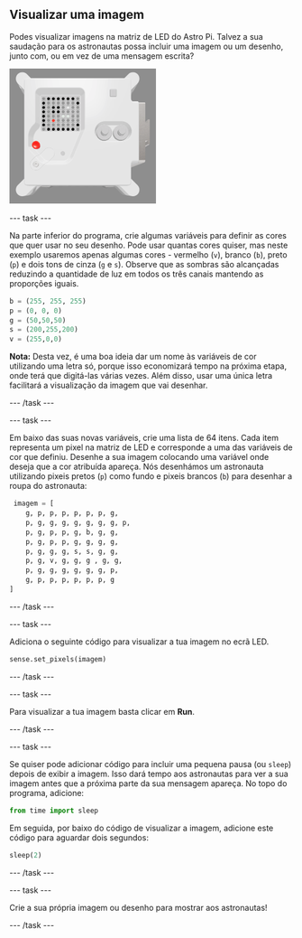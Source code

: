 ## Visualizar uma imagem

Podes visualizar imagens na matriz de LED do Astro Pi. Talvez a sua saudação para os astronautas possa incluir uma imagem ou um desenho, junto com, ou em vez de uma mensagem escrita?

![Uma captura de ecrã da janela do emulador mostrando a unidade de voo com a matriz de LED exibindo uma imagem da própria unidade de voo](images/fu-pic.png)

--- task ---

Na parte inferior do programa, crie algumas variáveis ​​para definir as cores que quer usar no seu desenho. Pode usar quantas cores quiser, mas neste exemplo usaremos apenas algumas cores - vermelho (`v`), branco (`b`), preto (`p`) e dois tons de cinza (`g` e `s`). Observe que as sombras são alcançadas reduzindo a quantidade de luz em todos os três canais mantendo as proporções iguais.

```python
b = (255, 255, 255)
p = (0, 0, 0)
g = (50,50,50)
s = (200,255,200)
v = (255,0,0)
```

**Nota:** Desta vez, é uma boa ideia dar um nome às variáveis ​​de cor utilizando uma letra só, porque isso economizará tempo na próxima etapa, onde terá que digitá-las várias vezes. Além disso, usar uma única letra facilitará a visualização da imagem que vai desenhar.

--- /task ---

--- task ---



Em baixo das suas novas variáveis, crie uma lista de 64 itens. Cada item representa um pixel na matriz de LED e corresponde a uma das variáveis ​​de cor que definiu. Desenhe a sua imagem colocando uma variável onde deseja que a cor atribuída apareça. Nós desenhámos um astronauta utilizando pixeis pretos (`p`) como fundo e pixeis brancos (`b`) para desenhar a roupa do astronauta:

```python
 imagem = [
    g, p, p, p, p, p, p, g,
    p, g, g, g, g, g, g, g, p,
    p, g, p, p, g, b, g, g,
    p, g, p, p, g, g, g, g,
    p, g, g, g, s, s, g, g,
    p, g, v, g, g, g , g, g,
    p, g, g, g, g, g, g, p,
    g, p, p, p, p, p, p, g
]
```
--- /task ---

--- task ---

Adiciona o seguinte código para visualizar a tua imagem no ecrã LED.

```python
sense.set_pixels(imagem)
```

--- /task ---

--- task ---

Para visualizar a tua imagem basta clicar em **Run**.

--- /task ---

--- task ---

Se quiser pode adicionar código para incluir uma pequena pausa (ou `sleep`) depois de exibir a imagem. Isso dará tempo aos astronautas para ver a sua imagem antes que a próxima parte da sua mensagem apareça. No topo do programa, adicione:

```python
from time import sleep
```

Em seguida, por baixo do código de visualizar a imagem, adicione este código para aguardar dois segundos:

```python
sleep(2)
```

--- /task ---

--- task ---

Crie a sua própria imagem ou desenho para mostrar aos astronautas!

--- /task ---
